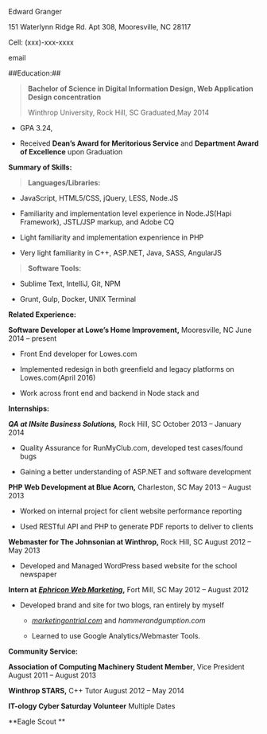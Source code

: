 Edward Granger

151 Waterlynn Ridge Rd. Apt 308, Mooresville, NC 28117

Cell: (xxx)-xxx-xxxx

email

##Education:##

> **Bachelor of Science in Digital Information Design, Web Application
> Design concentration**
>
> Winthrop University, Rock Hill, SC Graduated,May 2014

-   GPA 3.24,

-   Received **Dean’s Award for Meritorious Service** and **Department
    Award of Excellence** upon Graduation

**Summary of Skills:**

> **Languages/Libraries:**

-   JavaScript, HTML5/CSS, jQuery, LESS, Node.JS 

-   Familiarity and implementation level experience in Node.JS(Hapi Framework), 
    JSTL/JSP markup, and Adobe CQ

-   Light familiarity and implementation expenrience in PHP

-   Very light familiarity in C++, ASP.NET, Java, SASS, AngularJS

> **Software Tools:**

-   Sublime Text, IntelliJ, Git, NPM

-   Grunt, Gulp, Docker, UNIX Terminal

**Related Experience:**

**Software Developer at Lowe’s Home Improvement,** Mooresville, NC June
2014 – present

-   Front End developer for Lowes.com

-   Implemented redesign in both greenfield and legacy platforms on Lowes.com(April 2016)

-   Work across front end and backend in Node stack and 

**Internships:**

***QA at INsite Business Solutions,*** Rock Hill, SC October 2013 –
January 2014

-   Quality Assurance for RunMyClub.com, developed test cases/found bugs

-   Gaining a better understanding of ASP.NET and software development

**PHP Web Development at Blue Acorn,** Charleston, SC May 2013 –
August 2013

-   Worked on internal project for client website performance reporting

-   Used RESTful API and PHP to generate PDF reports to deliver to
    clients

**Webmaster for The Johnsonian at Winthrop,** Rock Hill, SC August 2012
– May 2013

-   Developed and Managed WordPress based website for the school
    newspaper

**Intern at** [***Ephricon Web
Marketing***](http://www.ephricon.com/)**,** Fort Mill, SC May 2012 –
August 2012

-   Developed brand and site for two blogs, ran entirely by myself

    -   [*marketingontrial.com*](http://www.marketingontrial.com)[](http://www.marketingontrial.com)
        and *hammerandgumption.com*

    -   Learned to use Google Analytics/Webmaster Tools.

**Community Service:**

**Association of Computing Machinery Student Member**, Vice President
August 2011 – August 2013

**Winthrop STARS,** C++ Tutor August 2012 – May 2014

**IT-ology Cyber Saturday Volunteer** Multiple Dates

**Eagle Scout **
